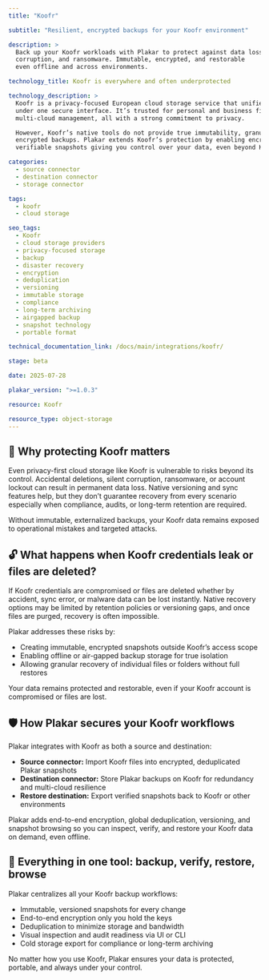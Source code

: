 ```yaml
---
title: "Koofr"

subtitle: "Resilient, encrypted backups for your Koofr environment"

description: >
  Back up your Koofr workloads with Plakar to protect against data loss,
  corruption, and ransomware. Immutable, encrypted, and restorable
  even offline and across environments.

technology_title: Koofr is everywhere and often underprotected

technology_description: >
  Koofr is a privacy-focused European cloud storage service that unifies multiple storage accounts
  under one secure interface. It’s trusted for personal and business file storage, sharing, and
  multi-cloud management, all with a strong commitment to privacy.

  However, Koofr’s native tools do not provide true immutability, granular versioning, or portable
  encrypted backups. Plakar extends Koofr’s protection by enabling encrypted, deduplicated, and
  verifiable snapshots giving you control over your data, even beyond Koofr’s own environment.

categories:
  - source connector
  - destination connector
  - storage connector

tags:
  - koofr
  - cloud storage

seo_tags:
  - Koofr
  - cloud storage providers
  - privacy-focused storage
  - backup
  - disaster recovery
  - encryption
  - deduplication
  - versioning
  - immutable storage
  - compliance
  - long-term archiving
  - airgapped backup
  - snapshot technology
  - portable format

technical_documentation_link: /docs/main/integrations/koofr/

stage: beta

date: 2025-07-28

plakar_version: ">=1.0.3"

resource: Koofr

resource_type: object-storage
---
```


## 🧠 Why protecting Koofr matters

Even privacy-first cloud storage like Koofr is vulnerable to risks beyond its control. Accidental deletions, silent corruption, ransomware, or account lockout can result in permanent data loss. Native versioning and sync features help, but they don’t guarantee recovery from every scenario especially when compliance, audits, or long-term retention are required.

Without immutable, externalized backups, your Koofr data remains exposed to operational mistakes and targeted attacks.

## 🔓 What happens when Koofr credentials leak or files are deleted?

If Koofr credentials are compromised or files are deleted whether by accident, sync error, or malware data can be lost instantly. Native recovery options may be limited by retention policies or versioning gaps, and once files are purged, recovery is often impossible.

Plakar addresses these risks by:

- Creating immutable, encrypted snapshots outside Koofr’s access scope
- Enabling offline or air-gapped backup storage for true isolation
- Allowing granular recovery of individual files or folders without full restores

Your data remains protected and restorable, even if your Koofr account is compromised or files are lost.

## 🛡️ How Plakar secures your Koofr workflows

Plakar integrates with Koofr as both a source and destination:

- **Source connector:** Import Koofr files into encrypted, deduplicated Plakar snapshots
- **Destination connector:** Store Plakar backups on Koofr for redundancy and multi-cloud resilience
- **Restore destination:** Export verified snapshots back to Koofr or other environments

Plakar adds end-to-end encryption, global deduplication, versioning, and snapshot browsing so you can inspect, verify, and restore your Koofr data on demand, even offline.

## 🧰 Everything in one tool: backup, verify, restore, browse

Plakar centralizes all your Koofr backup workflows:

- Immutable, versioned snapshots for every change
- End-to-end encryption only you hold the keys
- Deduplication to minimize storage and bandwidth
- Visual inspection and audit readiness via UI or CLI
- Cold storage export for compliance or long-term archiving

No matter how you use Koofr, Plakar ensures your data is protected, portable, and always under your control.
